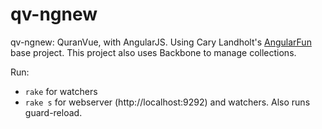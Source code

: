# qv-ngnew

qv-ngnew: QuranVue, with AngularJS. Using Cary Landholt's [AngularFun](https://github.com/CaryLandholt/AngularFun) base project.
This project also uses Backbone to manage collections.

Run:
- `rake` for watchers
- `rake s` for webserver (http://localhost:9292) and watchers. Also runs guard-reload.